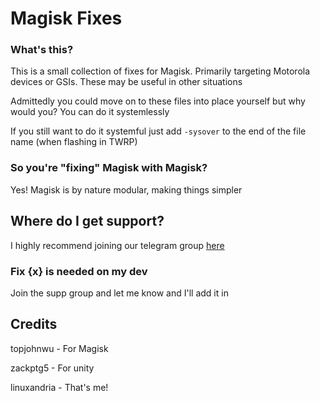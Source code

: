 # Magisk Fixes

### What's this?

This is a small collection of fixes for Magisk. Primarily targeting Motorola devices 
or GSIs. These may be useful in other situations

Admittedly you could move on to these files into place yourself but why would you?
You can do it systemlessly

If you still want to do it systemful just add `-sysover` to the end of the file name (when flashing in TWRP)

### So you're "fixing" Magisk with Magisk?

Yes! Magisk is by nature modular, making things simpler

## Where do I get support?

I highly recommend joining our telegram group [here](https://t.me/inlmagisk)

### Fix {x} is needed on my dev

Join the supp group and let me know and I'll add it in


## Credits

topjohnwu - For Magisk

zackptg5 - For unity

linuxandria - That's me! 